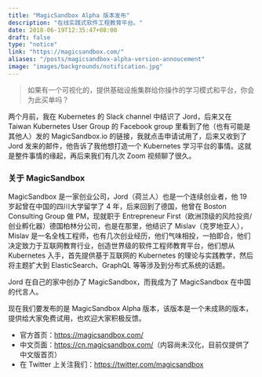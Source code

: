 ```yaml
---
title: "MagicSandbox Alpha 版本发布"
description: "在线实践式软件工程教育平台。"
date: 2018-06-19T12:35:47+08:00
draft: false
type: "notice"
link: "https://magicsandbox.com/"
aliases: "/posts/magicsandbox-alpha-version-annoucement"
image: "images/backgrounds/notification.jpg"
---
```


> 如果有一个可视化的，提供基础设施集群给你操作的学习模式和平台，你会为此买单吗？

两个月前，我在 Kubernetes 的 Slack channel 中结识了 Jord，后来又在 Taiwan Kubernetes User Group 的 Facebook group 里看到了他（也有可能是其他人）发的 MagicSandbox.io 的链接，我就点击申请试用了，后来又收到了 Jord 发来的邮件，他告诉了我他想打造一个 Kubernetes 学习平台的事情。这就是整件事情的缘起，再后来我们有几次 Zoom 视频聊了很久。

### 关于 MagicSandbox

MagicSandbox 是一家创业公司，Jord（荷兰人）也是一个连续创业者，他 19 岁起曾在中国的四川大学留学了 4 年，后来回到了德国，他曾在 Boston Consulting Group 做 PM，现就职于 Entrepreneur First（欧洲顶级的风险投资/创业孵化器）德国柏林分公司，也是在那里，他结识了 Mislav（克罗地亚人），Mislav 是一名全栈工程师，也有几次创业经历，他们气味相投，一拍即合，他们决定致力于互联网教育行业，创造世界级的软件工程师教育平台，他们想从 Kubernetes 入手，首先提供基于互联网的 Kubernetes 的理论与实践教学，然后将主题扩大到 ElasticSearch、GraphQL 等等涉及到分布式系统的话题。

Jord 在自己的家中创办了 MagicSandbox，而我成为了 MagicSandbox 在中国的代言人。

现在我们要发布的是 MagicSandbox Alpha 版本，该版本是一个未成熟的版本，提供给大家免费试用，也欢迎大家积极反馈。

- 官方首页：<https://magicsandbox.com/>
- 中文页面：<https://cn.magicsandbox.com/>（内容尚未汉化，目前仅提供了中文版首页）
- 在 Twitter 上关注我们：<https://twitter.com/magicsandbox>